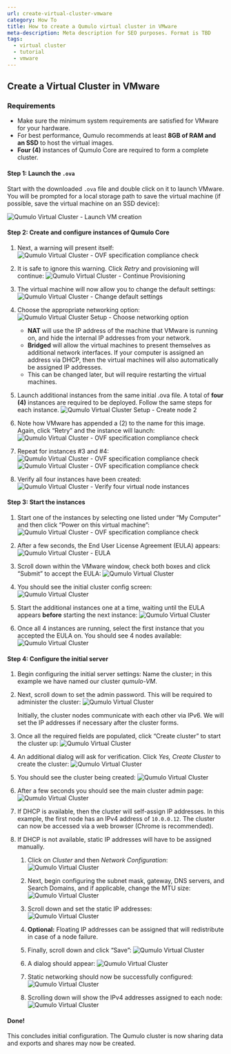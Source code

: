 ```yaml
---
url: create-virtual-cluster-vmware  
category: How To  
title: How to create a Qumulo virtual cluster in VMware  
meta-description: Meta description for SEO purposes. Format is TBD
tags:
  - virtual cluster
  - tutorial
  - vmware
---
```

## Create a Virtual Cluster in VMware

### Requirements
- Make sure the minimum system requirements are satisfied for VMware for your hardware.
- For best performance, Qumulo recommends at least **8GB of RAM and an SSD** to host the virtual images.
- **Four (4)** instances of Qumulo Core are required to form a complete cluster.

#### Step 1: Launch the `.ova`
Start with the downloaded `.ova` file and double click on it to launch VMware. You will be prompted for a local storage path to save the virtual machine (if possible, save the virtual machine on an SSD device):

![Qumulo Virtual Cluster - Launch VM creation](images/initial_vmware_launch.png "Initial Qumulo VMWare image luanch screen in Windows")

#### Step 2: Create and configure instances of Qumulo Core
1. Next, a warning will present itself:
![Qumulo Virtual Cluster - OVF specification compliance check](images/vmware_relax_spec_1.png "Qumulo VMware intial warning")

1. It is safe to ignore this warning.
Click _Retry_ and provisioning will continue:
![Qumulo Virtual Cluster - Continue Provisioning](images/vmware_provisioning_continues.png "Continue Provisioning")

1. The virtual machine will now allow you to change the default settings:
![Qumulo Virtual Cluster - Change default settings](images/vmware_default_settings.png "Change default settings")

1. Choose the appropriate networking option:
![Qumulo Virtual Cluster Setup - Choose networking option](images/gui_menu_networkconfiguration.png "Choose networking option")

    - **NAT** will use the IP address of the machine that VMware is running on, and hide the internal IP addresses from your network.
    - **Bridged** will allow the virtual machines to present themselves as additional network interfaces. If your computer is assigned an address via DHCP, then the virtual machines will also automatically be assigned IP addresses.
    - This can be changed later, but will require restarting the virtual machines.

1. Launch additional instances from the same initial .ova file.  A total of **four (4)** instances are required to be deployed.  Follow the same steps for each instance.
![Qumulo Virtual Cluster Setup - Create node 2](images/launch_instance_2.png "Choose networking option")

1. Note how VMware has appended a (2) to the name for this image.
Again, click “Retry” and the instance will launch:
![Qumulo Virtual Cluster - OVF specification compliance check](images/vmware_relax_spec_2.png "Compliance check warning 2")

1. Repeat for instances #3 and #4:
![Qumulo Virtual Cluster - OVF specification compliance check](images/vmware_relax_spec_3.png "Compliance check warning 3")
![Qumulo Virtual Cluster - OVF specification compliance check](images/vmware_relax_spec_4.png "Compliance check warning 4")

1. Verify all four instances have been created:
![Qumulo Virtual Cluster - Verify four virtual node instances](images/four_instances.png "Verify four virtual node instances")

#### Step 3: Start the instances
1. Start one of the instances by selecting one listed under “My Computer” and then click “Power on this virtual machine”:
![Qumulo Virtual Cluster - OVF specification compliance check](images/vmware_relax_spec_2.png "Compliance check warning 2")

1. After a few seconds, the End User License Agreement (EULA) appears:
![Qumulo Virtual Cluster - EULA](images/vm_qumulo_eula.png "Qumulo EULA")

1. Scroll down within the VMware window, check both boxes and click “Submit” to accept the EULA:
![Qumulo Virtual Cluster](images/vm_qumulo_eula_submit.png "Qumulo EULA")

1. You should see the initial cluster config screen:
![Qumulo Virtual Cluster](images/initial_config_node1.png "Node 1")

1. Start the additional instances one at a time, waiting until the EULA appears **before** starting the next instance:
![Qumulo Virtual Cluster](images/launch_instance_2.png "Instance 2")

1. Once all 4 instances are running, select the first instance that you accepted the EULA on.  You should see 4 nodes available:
![Qumulo Virtual Cluster](images/initial_config_allnodes_ready.png "All nodes running")

#### Step 4: Configure the initial server
1. Begin configuring the initial server settings:
Name the cluster; in this example we have named our cluster _qumulo-VM_.

1. Next, scroll down to set the admin password.  This will be required to administer the cluster:
![Qumulo Virtual Cluster](images/initial_config_admin_password.png "Set admin password")

    Initially, the cluster nodes communicate with each other via IPv6. We will set the IP addresses if necessary after the cluster forms.

1. Once all the required fields are populated, click “Create cluster” to start the cluster up:
![Qumulo Virtual Cluster](images/initial_config_create_cluster.png "Create cluster")

1. An additional dialog will ask for verification. Click _Yes, Create Cluster_ to create the cluster:
![Qumulo Virtual Cluster](images/initial_config_create_cluster_verify.png "Verify create cluster")

1. You should see the cluster being created:
![Qumulo Virtual Cluster](images/initial_config_status_create_cluster.png "Create cluster status")

1. After a few seconds you should see the main cluster admin page:
![Qumulo Virtual Cluster](images/main_cluster_page.png "Main cluster page")

1. If DHCP is available, then the cluster will self-assign IP addresses. In this example, the first node has an IPv4 address of `10.0.0.12`. The cluster can now be accessed via a web browser (Chrome is recommended).

1. If DHCP is not available, static IP addresses will have to be assigned manually.
    1. Click on _Cluster_ and then _Network Configuration_:
    ![Qumulo Virtual Cluster](images/main_cluster_page.png "Main cluster page")

    1. Next, begin configuring the subnet mask, gateway, DNS servers, and Search Domains, and if applicable, change the MTU size:
    ![Qumulo Virtual Cluster](images/gui_page_networkconfiguration.png "Main cluster page")

    1. Scroll down and set the static IP addresses:
    ![Qumulo Virtual Cluster](images/gui_page_networkconfiguration_2.png "Main cluster page")

    1. **Optional:** Floating IP addresses can be assigned that will redistribute in case of a node failure.

    1. Finally, scroll down and click “Save”:
    ![Qumulo Virtual Cluster](images/gui_page_networkconfiguration_3.png "Main cluster page")

    1. A dialog should appear:
    ![Qumulo Virtual Cluster](images/gui_status_networkconfiguration.png "Main cluster page")

    1. Static networking should now be successfully configured:
    ![Qumulo Virtual Cluster](images/gui_page_info_networkconfiguration.png "Main cluster page")

    1. Scrolling down will show the IPv4 addresses assigned to each node:
    ![Qumulo Virtual Cluster](images/gui_page_info_networkconfiguration_nodes.png "Main cluster page")

#### Done!
This concludes initial configuration.  The Qumulo cluster is now sharing data and exports and shares may now be created.
